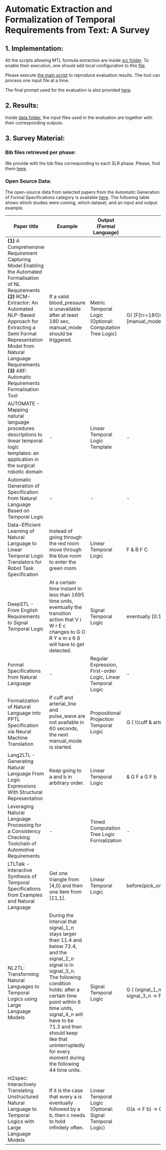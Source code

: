 # Automatic Extraction and Formalization of Temporal Requirements from Text: A Survey

## 1. Implementation:
All the scripts allowing MTL formula extraction are inside [src folder](src/). To enable their execution, one should add local configuration to this [file](config.json).

Please execute [the main script](src/main.py) to reproduce evaluation results. The tool can process one input file at a time.

The final prompt used for the evaluation is also provided [here](prompts/nl2mtl.txt).

## 2. Results:
Inside [data folder](data/), the input files used in the evaluation are together with their corresponding outputs.

## 3. Survey Material:

### Bib files retrieved per phase:
We provide with the bib files corresponding to each SLR phase. Please, find them [here](survey_material/datasets/survey_material/bib_files_per_phase).


### Open Source Data:
The open-source data from selected papers from the Automatic Generation of Formal Specifications category is available [here](survey_material/datasets). The following table shows which studies were coming, which dataset, and an input and output example.

| Paper title                                                                                                                                                                                                                                                                                                               | Example                                                                                                                                                                                                                                                                                                                                        | Output (Formal Language)                                     | Example                                                                                                               |
|---------------------------------------------------------------------------------------------------------------------------------------------------------------------------------------------------------------------------------------------------------------------------------------------------------------------------|------------------------------------------------------------------------------------------------------------------------------------------------------------------------------------------------------------------------------------------------------------------------------------------------------------------------------------------------|--------------------------------------------------------------|-----------------------------------------------------------------------------------------------------------------------|
| **(1)** A Comprehensive Requirement Capturing Model Enabling the Automated Formalisation of NL Requirements <br/> **(2)** RCM-Extractor: An Automated NLP-Based Approach for Extracting a Semi Formal Representation Model from Natural Language Requirements<br/> **(3)** ARF: Automatic Requirements Formalisation Tool | If a valid blood_pressure is unavailable after at least 180 sec, manual_mode should be triggered.                                                                                                                                                                                                                                              | Metric Temporal Logic (Optional: Computation Tree Logic)     | G( [F{t>=180}(a valid blood_pressure = unavailable)] ==> [manual_mode.crrStatus = triggered] )                        |
| AUTOMATE - Mapping natural language procedures descriptions to linear temporal logic templates: an application in the surgical robotic domain                                                                                                                                                                             | -                                                                                                                                                                                                                                                                                                                                              | Linear Temporal Logic Template                               | -                                                                                                                     |
| Automatic Generation of Specification from Natural Language Based on Temporal Logic                                                                                                                                                                                                                                       | -                                                                                                                                                                                                                                                                                                                                              | -                                                            | -                                                                                                                     |
| Data-Efficient Learning of Natural Language to Linear Temporal Logic Translators for Robot Task Specification                                                                                                                                                                                                             | Instead of going through the red room move through the blue room to enter the green room.                                                                                                                                                                                                                                                      | Linear Temporal Logic                                        | F & B F C                                                                                                             |
| DeepSTL - From English Requirements to Signal Temporal Logic                                                                                                                                                                                                                                                              | At a certain time instant in less than 1695 time units, eventually the transition action that V i W r E c changes to G O R Y e m x 6 8 will have to get detected.                                                                                                                                                                              | Signal Temporal Logic                                        | eventually [0:1695] (rise (V i W r E c == G O R Y e m x 6 8))                                                         |
| Formal Specifications from Natural Language                                                                                                                                                                                                                                                                               | -                                                                                                                                                                                                                                                                                                                                              | Regular Expression, First-order Logic, Linear Temporal Logic | -                                                                                                                     |
| Formalization of Natural Language into PPTL Specification via Neural Machine Translation                                                                                                                                                                                                                                  | If cuff and arterial_line and pulse_wave are not available in 60 seconds, the next manual_mode is started.                                                                                                                                                                                                                                         | Propositional Projection Temporal Logic                      | G ( !(cuff & arterial_line & pulse_wave) U[0,60] manual_mode )                                                        |
| Lang2LTL - Generating Natural Language From Logic Expressions With Structural Representation                                                                                                                                                                                                                              | Keep going to a and b in arbitrary order.                                                                                                                                                                                                                                                                                                      | Linear Temporal Logic                                        | & G F a G F b                                                                                                         |
| Leveraging Natural Language Processing for a Consistency Checking Toolchain of Automotive Requirements                                                                                                                                                                                                                    | -                                                                                                                                                                                                                                                                                                                                              | Timed Computation Tree Logic Formalization                   | -                                                                                                                     |
| LTLTalk - Interactive Synthesis of Temporal Specifications from Examples and Natural Language                                                                                                                                                                                                                             | Get one triangle from [4,0] and then one item from [11,1].                                                                                                                                                                                                                                                                                     | Linear Temporal Logic                                        | before(pick_one_x_triangle_item_at_4_0,pick_one_x_x_item_at_11_1)                                                     |
| NL2TL: Transforming Natural Languages to Temporal Logics using  Large Language Models                                                                                                                                                                                                                                     | During the interval that signal_1_n stays larger than 11.4 and below 72.4, and the signal_2_n signal is in signal_3_n. The following condition holds: after a certain time point within 6 time units, signal_4_n will have to be 71.3 and then should keep like that uninterruptedly for every moment during the following 44 time units. | Signal Temporal Logic                                        | G ( (signal_1_n > 11.4 & signal_1_n < 72.4) & signal_2_n == signal_3_n -> F [0:6] ( G [0:44] (signal_4_n == 71.3) ) ) |
| nl2spec: Interactively Translating Unstructured Natural Language to Temporal Logics with Large Language Models                                                                                                                                                                                                            | If it is the case that every a is eventually followed by a b, then c needs to hold infinitely often.                                                                                                                                                                                                                                          | Linear Temporal Logic (Optional: Signal Temporal Logic)      | G(a -> F b) -> G F c                                                                                                             |



